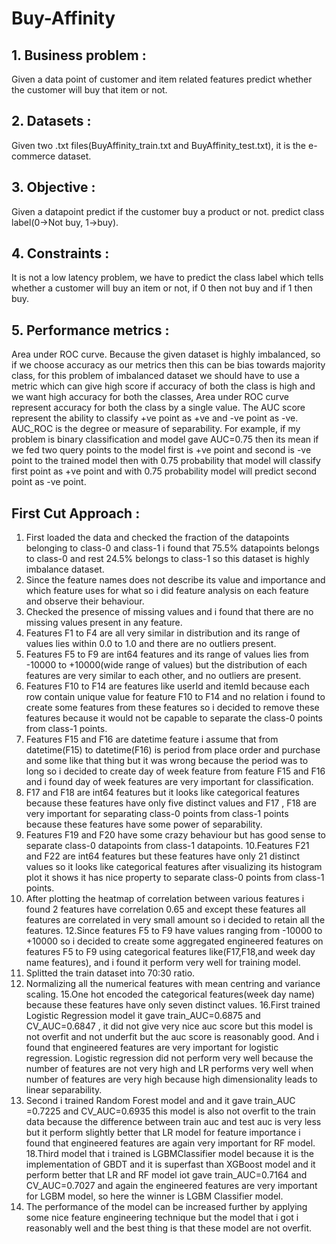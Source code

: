 # Buy-Affinity
## 1. Business problem : 
Given a data point of customer and item related
features predict whether the customer will buy that item or not.
## 2. Datasets : 
Given two .txt files(BuyAffinity_train.txt and BuyAffinity_test.txt), it is the e-commerce dataset.
## 3. Objective : 
Given a datapoint predict if the customer buy a product or not. predict class label(0->Not buy, 1->buy).
## 4. Constraints : 
It is not a low latency problem, we have to predict the class label which tells whether a customer will buy an item or not, if 0 then not buy and if 1 then buy.
## 5. Performance metrics : 
Area under ROC curve. Because the
given dataset is highly imbalanced, so if we choose
accuracy as our metrics then this can be bias towards
majority class, for this problem of imbalanced dataset we
should have to use a metric which can give high score if
accuracy of both the class is high and we want high
accuracy for both the classes, Area under ROC curve
represent accuracy for both the class by a single value.
The AUC score represent the ability to classify +ve point
as +ve and -ve point as -ve. AUC_ROC is the degree or
measure of separability. For example, if my problem is binary classification and model gave AUC=0.75 then its mean
if we fed two query points to the model first is +ve point
and second is -ve point to the trained model then with
0.75 probability that model will classify first point as +ve
point and with 0.75 probability model will predict second
point as -ve point.
## First Cut Approach :
1. First loaded the data and checked the fraction of the datapoints
belonging to class-0 and class-1 i found that 75.5% datapoints belongs
to class-0 and rest 24.5% belongs to class-1 so this dataset is highly
imbalance dataset.
2. Since the feature names does not describe its value and importance
and which feature uses for what so i did feature analysis on each
feature and observe their behaviour.
3. Checked the presence of missing values and i found that there are no
missing values present in any feature.
4. Features F1 to F4 are all very similar in distribution and its range of
values lies within 0.0 to 1.0 and there are no outliers present.
5. Features F5 to F9 are int64 features and its range of values lies from
-10000 to +10000(wide range of values) but the distribution of each
features are very similar to each other, and no outliers are present.
6. Features F10 to F14 are features like userId and itemId because each
row contain unique value for feature F10 to F14 and no relation i found
to create some features from these features so i decided to remove
these features because it would not be capable to separate the
class-0 points from class-1 points.
7. Features F15 and F16 are datetime feature i assume that from
datetime(F15) to datetime(F16) is period from place order and purchase
and some like that thing but it was wrong because the period was to
long so i decided to create day of week feature from feature F15 and
F16 and i found day of week features are very important for
classification.
8. F17 and F18 are int64 features but it looks like categorical features
because these features have only five distinct values and F17 , F18 are
very important for separating class-0 points from class-1 points
because these features have some power of separability.
9. Features F19 and F20 have some crazy behaviour but has good sense
to separate class-0 datapoints from class-1 datapoints.
10.Features F21 and F22 are int64 features but these features have only
21 distinct values so it looks like categorical features after visualizing
its histogram plot it shows it has nice property to separate class-0
points from class-1 points.
11. After plotting the heatmap of correlation between various features i
found 2 features have correlation 0.65 and except these features all
features are correlated in very small amount so i decided to retain all
the features.
12.Since features F5 to F9 have values ranging from -10000 to +10000 so
i decided to create some aggregated engineered features on features
F5 to F9 using categorical features like(F17,F18,and week day name
features), and i found it perform very well for training model.
13. Splitted the train dataset into 70:30 ratio.
14. Normalizing all the numerical features with mean centring and
variance scaling.
15.One hot encoded the categorical features(week day name) because
these features have only seven distinct values.
16.First trained Logistic Regression model it gave train_AUC=0.6875 and
CV_AUC=0.6847 , it did not give very nice auc score but this model is
not overfit and not underfit but the auc score is reasonably good. And i
found that engineered features are very important for logistic
regression. Logistic regression did not perform very well because the
number of features are not very high and LR performs very well when
number of features are very high because high dimensionality leads to
linear separability.
17. Second i trained Random Forest model and and it gave train_AUC
=0.7225 and CV_AUC=0.6935 this model is also not overfit to the train
data because the difference between train auc and test auc is very
less but it perform slightly better that LR model for feature importance
i found that engineered features are again very important for RF
model.
18.Third model that i trained is LGBMClassifier model because it is the
implementation of GBDT and it is superfast than XGBoost model and it
perform better that LR and RF model iot gave train_AUC=0.7164 and
CV_AUC=0.7027 and again the engineered features are very
important for LGBM model, so here the winner is LGBM Classifier
model.
19. The performance of the model can be increased further by applying
some nice feature engineering technique but the model that i got i
reasonably well and the best thing is that these model are not overfit.

